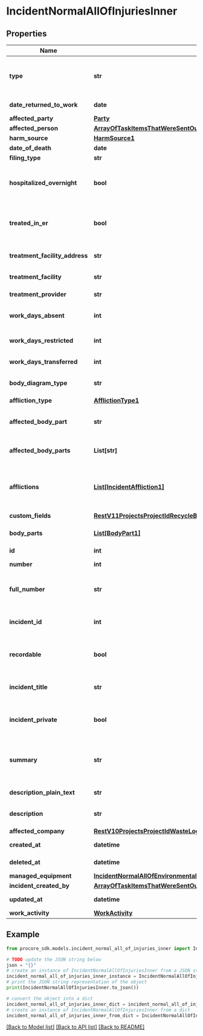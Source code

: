 # IncidentNormalAllOfInjuriesInner


## Properties

Name | Type | Description | Notes
------------ | ------------- | ------------- | -------------
**type** | **str** | The record type, i.e. &#39;injury&#39;, &#39;near_miss&#39;, &#39;environmental&#39;, or &#39;property_damage&#39; | [optional] 
**date_returned_to_work** | **date** | Date returned to work | [optional] 
**affected_party** | [**Party**](Party.md) |  | [optional] 
**affected_person** | [**ArrayOfTaskItemsThatWereSentOutInnerAllOfAssignee**](ArrayOfTaskItemsThatWereSentOutInnerAllOfAssignee.md) |  | [optional] 
**harm_source** | [**HarmSource1**](HarmSource1.md) |  | [optional] 
**date_of_death** | **date** | Date of death | [optional] 
**filing_type** | **str** | Filing Type | [optional] 
**hospitalized_overnight** | **bool** | Represents whether the injured person was hospitalized overnight | [optional] 
**treated_in_er** | **bool** | Represents whether the injured person was treated in the ER | [optional] 
**treatment_facility_address** | **str** | The street address of the treatment facility | [optional] 
**treatment_facility** | **str** | The name of the treatment facility | [optional] 
**treatment_provider** | **str** | The name of the treatment provider | [optional] 
**work_days_absent** | **int** | The number of days absent from work | [optional] 
**work_days_restricted** | **int** | The number of days on restricted work | [optional] 
**work_days_transferred** | **int** | The number of days transferred | [optional] 
**body_diagram_type** | **str** | Body Type displayed in Body Diagram | [optional] 
**affliction_type** | [**AfflictionType1**](AfflictionType1.md) |  | [optional] 
**affected_body_part** | **str** | DEPRECATED. The body part affected by the affliction | [optional] 
**affected_body_parts** | **List[str]** | Array of body parts affected by the affliction | [optional] 
**afflictions** | [**List[IncidentAffliction1]**](IncidentAffliction1.md) | DEPRECATED. Array of afflictions affecting the injured person. Currently this is limited to one. | [optional] 
**custom_fields** | [**RestV11ProjectsProjectIdRecycleBinIncidentsWitnessStatementsGet200ResponseInnerCustomFields**](RestV11ProjectsProjectIdRecycleBinIncidentsWitnessStatementsGet200ResponseInnerCustomFields.md) |  | [optional] 
**body_parts** | [**List[BodyPart1]**](BodyPart1.md) | Body parts affected by the injury | [optional] 
**id** | **int** | Incident Record ID | [optional] 
**number** | **int** | The number of the Record | [optional] 
**full_number** | **str** | The Incident Number combined with the Record Number | [optional] 
**incident_id** | **int** | The id of the Incident to which the record belongs | [optional] 
**recordable** | **bool** | Indicates whether the Incident Record is recordable | [optional] 
**incident_title** | **str** | The title of the Incident to which the record belongs | [optional] 
**incident_private** | **bool** | Indicates whether the Incident to which the record belongs is private | [optional] 
**summary** | **str** | Summary combining the affliction type, body part affected, and source of harm. | [optional] 
**description_plain_text** | **str** | Description of event | [optional] 
**description** | **str** | Description of event in Rich Text format | [optional] 
**affected_company** | [**RestV10ProjectsProjectIdWasteLogsGet200ResponseInnerVendor**](RestV10ProjectsProjectIdWasteLogsGet200ResponseInnerVendor.md) |  | [optional] 
**created_at** | **datetime** | Timestamp of creation | [optional] 
**deleted_at** | **datetime** | Timestamp of deletion | [optional] 
**managed_equipment** | [**IncidentNormalAllOfEnvironmentalsInnerAllOfManagedEquipment**](IncidentNormalAllOfEnvironmentalsInnerAllOfManagedEquipment.md) |  | [optional] 
**incident_created_by** | [**ArrayOfTaskItemsThatWereSentOutInnerAllOfAssignee**](ArrayOfTaskItemsThatWereSentOutInnerAllOfAssignee.md) |  | [optional] 
**updated_at** | **datetime** | Timestamp of last update | [optional] 
**work_activity** | [**WorkActivity**](WorkActivity.md) |  | [optional] 

## Example

```python
from procore_sdk.models.incident_normal_all_of_injuries_inner import IncidentNormalAllOfInjuriesInner

# TODO update the JSON string below
json = "{}"
# create an instance of IncidentNormalAllOfInjuriesInner from a JSON string
incident_normal_all_of_injuries_inner_instance = IncidentNormalAllOfInjuriesInner.from_json(json)
# print the JSON string representation of the object
print(IncidentNormalAllOfInjuriesInner.to_json())

# convert the object into a dict
incident_normal_all_of_injuries_inner_dict = incident_normal_all_of_injuries_inner_instance.to_dict()
# create an instance of IncidentNormalAllOfInjuriesInner from a dict
incident_normal_all_of_injuries_inner_from_dict = IncidentNormalAllOfInjuriesInner.from_dict(incident_normal_all_of_injuries_inner_dict)
```
[[Back to Model list]](../README.md#documentation-for-models) [[Back to API list]](../README.md#documentation-for-api-endpoints) [[Back to README]](../README.md)



